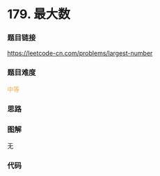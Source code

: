 # 179. 最大数

### 题目链接

https://leetcode-cn.com/problems/largest-number

### 题目难度

<font color=#F0AD4E>中等</font>

### 思路



### 图解

无

### 代码

```python
```
